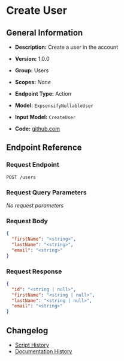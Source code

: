 <!-- BEGIN GENERATED CONTENT -->
# Create User

## General Information

- **Description:** Create a user in the account

- **Version:** 1.0.0
- **Group:** Users
- **Scopes:** _None_
- **Endpoint Type:** Action
- **Model:** `ExpsensifyNullableUser`
- **Input Model:** `CreateUser`
- **Code:** [github.com](https://github.com/NangoHQ/integration-templates/tree/main/integrations/expensify/actions/create-user.ts)


## Endpoint Reference

### Request Endpoint

`POST /users`

### Request Query Parameters

_No request parameters_

### Request Body

```json
{
  "firstName": "<string>",
  "lastName": "<string>",
  "email": "<string>"
}
```

### Request Response

```json
{
  "id": "<string | null>",
  "firstName": "<string | null>",
  "lastName": "<string | null>",
  "email": "<string>"
}
```

## Changelog

- [Script History](https://github.com/NangoHQ/integration-templates/commits/main/integrations/expensify/actions/create-user.ts)
- [Documentation History](https://github.com/NangoHQ/integration-templates/commits/main/integrations/expensify/actions/create-user.md)

<!-- END  GENERATED CONTENT -->

